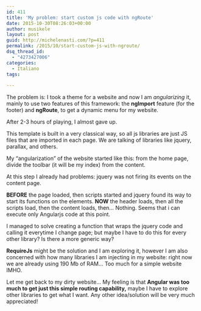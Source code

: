 ```yaml
---
id: 411
title: 'My problem: start custom js code with ngRoute'
date: 2015-10-30T08:26:03+00:00
author: musikele
layout: post
guid: http://michelenasti.com/?p=411
permalink: /2015/10/start-custom-js-with-ngroute/
dsq_thread_id:
  - "4273427006"
categories:
  - Italiano
tags:
  
---
```

The problem is: I took a theme for a website and now I am _angularizing_ it, mainly to use two features of this framework: the **ngImport** feature (for the footer) and **ngRoute**, to get a dynamic menu for my website. 

After 2-3 hours of playing, I almost gave up. 

This template is built in a very classical way, so all js libraries are just JS files that are imported in each page. We are talking of libraries like jquery, parallax, and others. 

My &#8220;angularization&#8221; of the website started like this: from the home page, divide the toolbar (it will be my index) from the content. 

At this step I already had problems: jquery was not firing its events on the content page. 

**BEFORE** the page loaded, then scripts started and jquery found its way to start its functions on the elements. **NOW** the header loads, then all the scripts load, then the content loads, then... Nothing. Seems that i can execute only Angularjs code at this point. 

I managed to solve creating a function that wraps the jquery code and calling it everytime I change page; but maybe I have to do this for every other library? Is there a more generic way? 

**RequireJs** might be the solution and I am exploring it, however I am also concerned with how many libraries I am injecting in my website: right now we are already using 190 Mb of RAM...  Too much for a simple website IMHO. 

Let me get back to my dirty website... My feeling is that **Angular was too much to get just this simple routing capability,** maybe I have to explore other libraries to get what I want. Any other idea/solution will be very much appreciated!